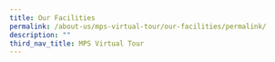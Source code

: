 ```yaml
---
title: Our Facilities
permalink: /about-us/mps-virtual-tour/our-facilities/permalink/
description: ""
third_nav_title: MPS Virtual Tour
---
```

